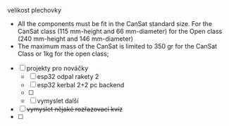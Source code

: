 velikost plechovky
- All the components must be fit in the CanSat standard size. For the CanSat class (115 mm-height and 66 mm-diameter) for the Open class (240 mm-height and 146 mm-diameter)  
- The maximum mass of the CanSat is limited to 350 gr for the CanSat Class or 1kg for the open class;

- [ ] projekty pro nováčky
	- [ ] esp32 odpal rakety 2
	- [ ] esp32 kerbal 2+2 pc backend
	- [ ] 
	- [ ] vymyslet další
- [ ]  ~~vymyslet nějaké rozřazovací kvíz~~
- [ ] 